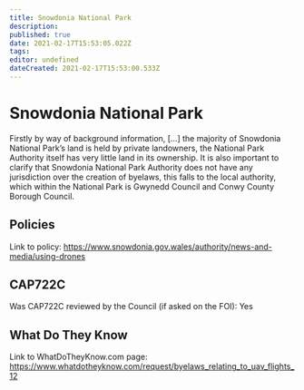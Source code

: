 ```yaml
---
title: Snowdonia National Park 
description: 
published: true
date: 2021-02-17T15:53:05.022Z
tags: 
editor: undefined
dateCreated: 2021-02-17T15:53:00.533Z
---
```


# Snowdonia National Park 

Firstly by way of background information, [...] the majority of Snowdonia National Park’s land is held by private landowners, the National Park Authority itself has very little land in its ownership. 
It is also important to clarify that Snowdonia National Park Authority does not have any jurisdiction over the creation of byelaws, this falls to the local authority, which within the National Park is Gwynedd Council and Conwy County Borough Council.

## Policies



Link to policy: 
https://www.snowdonia.gov.wales/authority/news-and-media/using-drones

## CAP722C

Was CAP722C reviewed by the Council (if asked on the FOI): Yes

## What Do They Know

Link to WhatDoTheyKnow.com page: 
https://www.whatdotheyknow.com/request/byelaws_relating_to_uav_flights_12